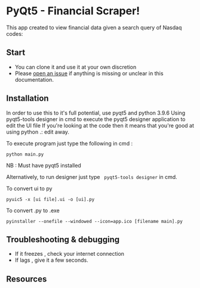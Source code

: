 # PyQt5 - Financial Scraper! 

This app created to view financial data given a search query of Nasdaq codes:

## Start

- You can clone it and use it at your own discretion
- Please [open an issue](https://github.com/surenjanath/PyQt5_Financial_Scraper/issues/new) if anything is missing or unclear in this
  documentation.

## Installation

In order to use this to it's full potential, use pyqt5 and python 3.9.6
Using pyqt5-tools designer in cmd to execute the pyqt5 designer application to edit the UI file
If you're looking at the code then it means that you're good at using python .: edit away.

To execute program just type the following in cmd :
```
python main.py
```
NB : Must have pyqt5 installed 

Alternatively, to run designer just type ` pyqt5-tools designer` in cmd.

To convert ui to py 

```
pyuic5 -x [ui file].ui -o [ui].py
```
To convert .py to .exe

```
pyinstaller --onefile --windowed --icon=app.ico [filename main].py
```

## Troubleshooting & debugging

- If it freezes , check your internet connection
- If lags , give it a few seconds.

## Resources

